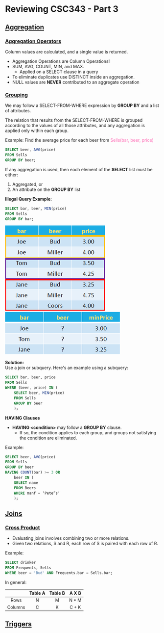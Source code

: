 # Reviewing CSC343 - Part 3

## <u>**Aggregation**</u>

### **<u>Aggregation Operators</u>**
Column values are calculated, and a single value is returned.
* Aggregation Operations are
Column Operations!
* SUM, AVG, COUNT, MIN, and MAX.
  * Applied on a SELECT clause in a query
* To eliminate duplicates use DISTINCT inside an aggregation.
* NULL values are **NEVER** contributed to an aggregate operation


### **<u>Grouping</u>**

We may follow a SELECT-FROM-WHERE expression by **GROUP BY** and a list
of attributes.

The relation that results from the SELECT-FROM-WHERE is grouped
according to the values of all those attributes, and any aggregation is
applied only within each group.

Example: Find the average price for each beer from <d1 style="color:hotpink;">Sells(bar, beer, price)</d1>
```SQL
SELECT beer, AVG(price)
FROM Sells
GROUP BY beer;
```

If any aggregation is used, then each element of the **SELECT** list must be either:
1. Aggregated, or
2. An attribute on the **GROUP BY** list

**Illegal Query Example:**
```SQL
SELECT bar, beer, MIN(price)
FROM Sells
GROUP BY bar;
```
<img src="../Images/Day3/Sells_Aggregation.png"/>
<img src="../Images/Day3/Sells_Aggregation_Result.png"/>

**Solution:**  
Use a join or subquery. Here's an example using a subquery:
```SQL
SELECT bar, beer, price
FROM Sells
WHERE (beer, price) IN (
    SELECT beer, MIN(price) 
    FROM Sells
    GROUP BY beer
    );
```


**HAVING Clauses**  

* **HAVING \<condition\>** may follow a **GROUP BY** clause.
  * If so, the condition applies to each group, and groups not satisfying the
condition are eliminated.

Example:
```SQL
SELECT beer, AVG(price)
FROM Sells
GROUP BY beer
HAVING COUNT(bar) >= 3 OR
    beer IN (
    SELECT name
    FROM Beers
    WHERE manf = ‘Pete”s’
    );
```

## **<u>Joins</u>**

### **<u>Cross Product</u>**
* Evaluating joins involves combining two or more relations.
* Given two relations, S and R, each row of S is paired with each row of R.

Example:
```SQL
SELECT drinker
FROM Frequents, Sells
WHERE beer = 'Bud' AND Frequents.bar = Sells.bar;
```

In general:

||Table A|Table B|A X B|
|:-:|:-:|:-:|:-:|
|Rows|N|M|N * M|
|Columns|C|K|C + K|









## **<u>Triggers</u>**